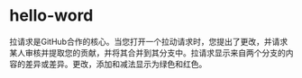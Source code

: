 # hello-word
拉请求是GitHub合作的核心。当您打开一个拉动请求时，您提出了更改，并请求某人审核并提取您的贡献，并将其合并到其分支中。拉请求显示来自两个分支的内容的差异或差异。更改，添加和减法显示为绿色和红色。
